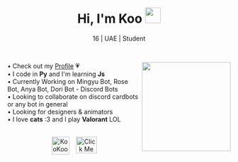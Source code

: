 <h1 align="center"><b>Hi, I'm Koo  </b><img src="https://media.giphy.com/media/hvRJCLFzcasrR4ia7z/giphy.gif" width="35"></h1>
<p align="center">16 | UAE | Student</p>
<br>

<img src="https://c.tenor.com/GN73MKBawZYAAAAi/busy-cute.gif" width="200" align="right"></td>
• Check out my [Profile](https://guns.lol/kookootrain) 💗  
• I code in **Py** and I'm learning **Js**  
• Currently Working on Mingyu Bot, Rose Bot, Anya Bot, Dori Bot - Discord Bots  
• Looking to collaborate on discord cardbots or any bot in general  
• Looking for designers & animators  
• I love **cats** :3 and I play **Valorant** LOL  

<br>

<div style="text-align: center; display: flex; justify-content: center; gap: 15px;">
    <a href="https://discord.gg/fpUtBrbKU5" target="_blank">
        <img src="https://i.postimg.cc/5Nkj0LVd/discord.png" alt="KooKooTrain" height="40" width="40" />
    </a>
    <a href="https://guns.lol/kookootrain" target="_blank">
        <img src="https://i.postimg.cc/qvPfDM8C/blush-koo.png" alt="Click Me" height="37" width="47" />
    </a>
</div>
